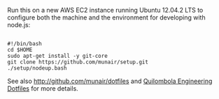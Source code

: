 Run this on a new AWS EC2 instance running Ubuntu 12.04.2 LTS to configure both the machine and the environment for developing with node.js:

```

#!/bin/bash
cd $HOME
sudo apt-get install -y git-core
git clone https://github.com/munair/setup.git
./setup/nodeup.bash   

```

See also http://github.com/munair/dotfiles and [Quilombola Engineering Dotfiles](https://github.com/munair/setup.git) for more details.






